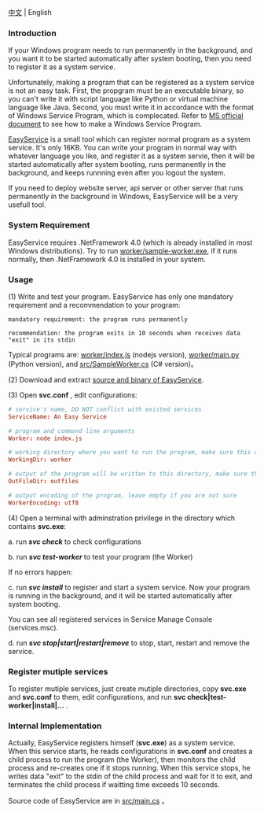 [中文](https://github.com/pandolia/easy-service) | English

### Introduction

If your Windows program needs to run permanently in the background, and you want it to be started automatically after system booting, then you need to register it as a system service.

Unfortunately, making a program that can be registered as a system service is not an easy task. First, the propgram must be an executable binary, so you can't write it with script language like Python or virtual machine language like Java. Second, you must write it in accordance with the format of Windows Service Program, which is complecated. Refer to [MS official document](https://code.msdn.microsoft.com/windowsapps/CppWindowsService-cacf4948) to see how to make a Windows Service Program.

[EasyService](https://github.com/pandolia/easy-service) is a small tool which can register normal program as a system service. It's only 16KB. You can write your program in normal way with whatever language you like, and register it as a system servie, then it will be started automatically after system booting, runs permanently in the background, and keeps runnning even after you logout the system.

If you need to deploy website server, api server or other server that runs permanently in the background in Windows, EasyService will be a very usefull tool.

### System Requirement

EasyService requires .NetFramework 4.0 (which is already installed in most Windows distributions). Try to run [worker/sample-worker.exe](https://github.com/pandolia/easy-service/raw/master/worker/sample-worker.exe), if it runs normally, then .NetFramework 4.0 is installed in your system.

### Usage

(1) Write and test your program. EasyService has only one mandatory requirement and a recommendation to your program:

```
mandatory requirement: the program runs permanently

recommendation: the program exits in 10 seconds when receives data "exit" in its stdin
```

Typical programs are: [worker/index.js](https://github.com/pandolia/easy-service/blob/master/worker/index.js) (nodejs version), [worker/main.py](https://github.com/pandolia/easy-service/blob/master/worker/main.py) (Python version), and [src/SampleWorker.cs](https://github.com/pandolia/easy-service/blob/master/src/SampleWorker.cs) (C# version)。

(2) Download and extract [source and binary of EasyService](https://github.com/pandolia/easy-service/archive/master.zip).

(3) Open **svc.conf** , edit configurations:

```conf
# service's name, DO NOT conflict with existed services
ServiceName: An Easy Service

# program and command line arguments
Worker: node index.js

# working directory where you want to run the program, make sure this diretory exists
WorkingDir: worker

# output of the program will be written to this directory, make sure this diretory exists
OutFileDir: outfiles

# output encoding of the program, leave empty if you are not sure
WorkerEncoding: utf8
```

(4) Open a terminal with adminstration privilege in the directory which contains **svc.exe**:

a. run ***svc check*** to check configurations

b. run ***svc test-worker*** to test your program (the Worker)

If no errors happen:

c. run ***svc install*** to register and start a system service. Now your program is running in the background, and it will be started automatically after system booting.

You can see all registered services in Service Manage Console (services.msc).

d. run ***svc stop|start|restart|remove*** to stop, start, restart and remove the service.

### Register mutiple services

To register mutiple services, just create mutiple directories, copy **svc.exe** and **svc.conf** to them, edit configurations, and run **svc check|test-worker|install|...** .

### Internal Implementation

Actually, EasyService registers himself (**svc.exe**) as a system service. When this service starts, he reads configurations in **svc.conf** and creates a child process to run the program (the Worker), then monitors the child process and re-creates one if it stops running. When this service stops, he writes data "exit" to the stdin of the child process and wait for it to exit, and terminates the child process if waitting time exceeds 10 seconds.

Source code of EasyService are in [src/main.cs](https://github.com/pandolia/easy-service/blob/master/src/Main.cs) 。